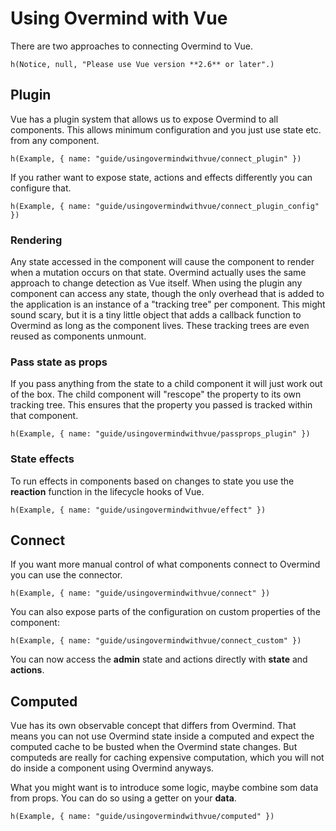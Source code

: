 # Using Overmind with Vue

There are two approaches to connecting Overmind to Vue.

```marksy
h(Notice, null, "Please use Vue version **2.6** or later".)
```

## Plugin

Vue has a plugin system that allows us to expose Overmind to all components. This allows minimum configuration and you just use state etc. from any component.

```marksy
h(Example, { name: "guide/usingovermindwithvue/connect_plugin" })
```

If you rather want to expose state, actions and effects differently you can configure that.

```marksy
h(Example, { name: "guide/usingovermindwithvue/connect_plugin_config" })
```

### Rendering
Any state accessed in the component will cause the component to render when a mutation occurs on that state. Overmind actually uses the same approach to change detection as Vue itself. When using the plugin any component can access any state, though the only overhead that is added to the application is an instance of a "tracking tree" per component. This might sound scary, but it is a tiny little object that adds a callback function to Overmind as long as the component lives. These tracking trees are even reused as components unmount.

### Pass state as props

If you pass anything from the state to a child component it will just work out of the box. The child component will "rescope" the property to its own tracking tree. This ensures that the property you passed is tracked within that component.

```marksy
h(Example, { name: "guide/usingovermindwithvue/passprops_plugin" })
```

### State effects

To run effects in components based on changes to state you use the **reaction** function in the lifecycle hooks of Vue.

```marksy
h(Example, { name: "guide/usingovermindwithvue/effect" })
```

## Connect

If you want more manual control of what components connect to Overmind you can use the connector.

```marksy
h(Example, { name: "guide/usingovermindwithvue/connect" })
```

You can also expose parts of the configuration on custom properties of the component:

```marksy
h(Example, { name: "guide/usingovermindwithvue/connect_custom" })
```

You can now access the **admin** state and actions directly with **state** and **actions**.


## Computed

Vue has its own observable concept that differs from Overmind. That means you can not use Overmind state inside a computed and expect the computed cache to be busted when the Overmind state changes. But computeds are really for caching expensive computation, which you will not do inside a component using Overmind anyways.

What you might want is to introduce some logic, maybe combine som data from props. You can do so using a getter on your **data**.

```marksy
h(Example, { name: "guide/usingovermindwithvue/computed" })
```

